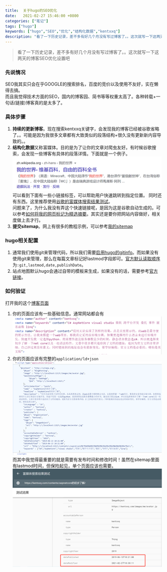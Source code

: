 ```yaml
---
title:  关于hugo的SEO优化
date:   2021-02-27 15:46:00 +0800
categories: ["笔记"]
tags: ["hugo"]
keywords: ["hugo","SEO","优化","结构化数据","kentxxq"]
description: "看了一下历史记录，差不多有好几个月没有写过博客了。。这次就写一下这两天的博客SEO优化设置吧"
---
```



> 看了一下历史记录，差不多有好几个月没有写过博客了。。这次就写一下这两天的博客SEO优化设置吧


### 先说情况

SEO我其实只会在乎GOOGLE的搜索排名，百度的竞价以及使用不友好，实在懒得去搞。  
而且我觉得技术方面的SEO，国内的博客园、简书等等权重太高了。各种转载+一句话(链接)博客真的是太多了。

### 具体步骤

1. **持续的更新博客**。现在搜索kentxxq关键字，会发现我的博客已经被谷歌省略了。。可能是因为我很多文章都有大致类似的段落结构+很久没有更新新内容导致的。。
2. **结构化数据**又称富媒体。目的是为了让你的文章对爬虫友好。有时候谷歌搜索，会发现一些博客有具体的段落详情。下面就是一个例子。![结构化数据](/images/server/结构化数据示例1.png)  
可以看到下面有一些小链接标签，可以帮助用户快速跳转到指定位置。
同时还有东西。这里推荐使用[谷歌的富媒体搜索结果测试](https://search.google.com/test/rich-results)。  
问题来了，为什么我没有弄这个快速链接呢，是因为这是谷歌自动生成的。可以参考[如何将我的网页标记为精选摘要](https://developers.google.com/search/docs/advanced/appearance/featured-snippets?visit_id=637500114156437621-3767625005&rd=1#how-can-i-mark-my-page-as-a-featured-snippet)。其实还是要你把网站内容做好，相关度做上去才行。
3. **提交sitemap**。网上有很多的教程示例，可以参考[我的sitemap](https://kentxxq.com/sitemap.xml)

### hugo相关配置

1. 通常我们使用git来管理代码，所以我们需要[启用hugo的gitinfo](https://gohugo.io/variables/git/)。而如果没有使用git来管理，那么在每篇文章标记好lastmod字段即可。[官方默认读取顺序](https://gohugo.io/getting-started/configuration/#configure-front-matter)为`:git,lastmod,date,publishDate`。
2. 站点地图默认hugo会通过自带的模板来生成，如果没有的话，需要参考[官方链接](https://gohugo.io/templates/sitemap-template/)。

### 如何验证

打开我的这个[博客页面](http://localhost:1313/contents/aspnetcore%E7%9A%84%E5%88%9D%E6%AD%A5%E4%BA%86%E8%A7%A3/)  
1. 你的页面应该有一些基础信息。通常网站都会有![基础信息](/images/server/结构化数据示例2.png)
2. 你的页面应该有完整的`application/ld+json`![ld+json](/images/server/结构化数据示例3.png)  
而其中我觉得最重要的就是需要有发布时间和修改时间！虽然在sitemap里面有lastmod时间，但保险起见，单个页面应该也需要。![ld+json](/images/server/结构化数据示例4.png) 